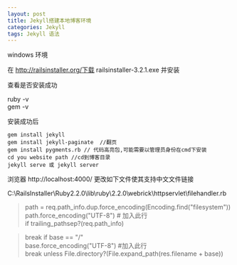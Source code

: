 ```yaml
---
layout: post
title: Jekyll搭建本地博客环境
categories: Jekyll
tags: Jekyll 语法
---
```


windows 环境

在 http://railsinstaller.org/下载 railsinstaller-3.2.1.exe 并安装

查看是否安装成功

ruby -v  
gem -v

安装成功后

    gem install jekyll
	gem install jekyll-paginate  //翻页
	gem install pygments.rb // 代码高亮包,可能需要以管理员身份在cmd下安装
    cd you website path //cd到博客目录
    jekyll serve 或 jekyll server
	
浏览器  http://localhost:4000/
更改如下文件使其支持中文文件链接

C:\RailsInstaller\Ruby2.2.0\lib\ruby\2.2.0\webrick\httpservlet\filehandler.rb

>path = req.path_info.dup.force_encoding(Encoding.find("filesystem"))  
path.force_encoding("UTF-8") # 加入此行  
if trailing_pathsep?(req.path_info)

>break if base == "/"  
base.force_encoding("UTF-8") #加入此行  
break unless File.directory?(File.expand_path(res.filename + base))